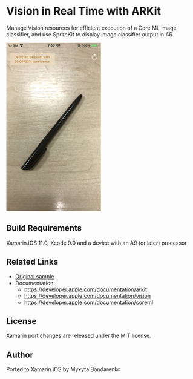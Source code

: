 Vision in Real Time with ARKit
============

Manage Vision resources for efficient execution of a Core ML image classifier, and use SpriteKit to display image classifier output in AR.

<img src="https://github.com/xamarin/ios-samples/blob/master/ios12/ARKitVision/Screenshots/scnreenshot-1.png" width="250" height="445" />

Build Requirements
-------

Xamarin.iOS 11.0, Xcode 9.0 and a device with an A9 (or later) processor

Related Links
-------

- [Original sample](https://developer.apple.com/documentation/arkit/using_vision_in_real_time_with_arkit?language=objc)
- Documentation:
    - https://developer.apple.com/documentation/arkit
    - https://developer.apple.com/documentation/vision
    - https://developer.apple.com/documentation/coreml

License
-------

Xamarin port changes are released under the MIT license.

Author
------

Ported to Xamarin.iOS by Mykyta Bondarenko
